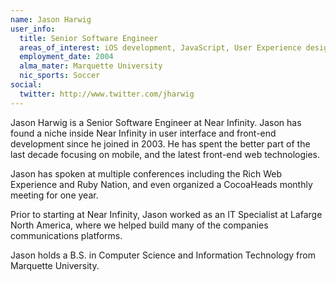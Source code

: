 ```yaml
---
name: Jason Harwig
user_info:
  title: Senior Software Engineer
  areas_of_interest: iOS development, JavaScript, User Experience design
  employment_date: 2004
  alma_mater: Marquette University
  nic_sports: Soccer
social:
  twitter: http://www.twitter.com/jharwig
---
```

Jason Harwig is a Senior Software Engineer at Near Infinity. Jason has found a niche inside Near Infinity in user interface and front-end development since he joined in 2003. He has spent the better part of the last decade focusing on mobile, and the latest front-end web technologies.

Jason has spoken at multiple conferences including the Rich Web Experience and Ruby Nation, and even organized a CocoaHeads monthly meeting for one year.

Prior to starting at Near Infinity, Jason worked as an IT Specialist at Lafarge North America, where we helped build many of the companies communications platforms.

Jason holds a B.S. in Computer Science and Information Technology from Marquette University.
